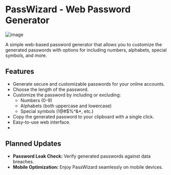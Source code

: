 # PassWizard - Web Password Generator

![image](https://github.com/insertyourusernamehere/PassWizard/assets/114121995/b18ff1fa-9afb-4372-a9a5-3fb0fe1feac5)

A simple web-based password generator that allows you to customize the generated passwords with options for including numbers, alphabets, special symbols, and more.


## Features

- Generate secure and customizable passwords for your online accounts.
- Choose the length of the password.
- Customize the password by including or excluding:
  - Numbers (0-9)
  - Alphabets (both uppercase and lowercase)
  - Special symbols (!@#$%^&*, etc.)
- Copy the generated password to your clipboard with a single click.
- Easy-to-use web interface.
- 
## Planned Updates

- **Password Leak Check:** Verify generated passwords against data breaches.
-  **Mobile Optimization:** Enjoy PassWizard seamlessly on mobile devices.
